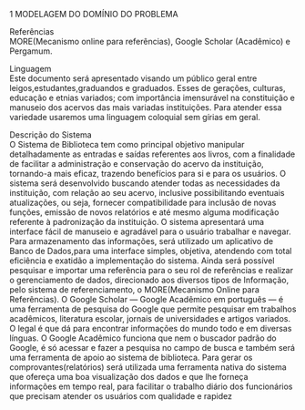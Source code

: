 1 MODELAGEM DO DOMÍNIO DO PROBLEMA

Referências  
MORE(Mecanismo online para referências), Google Scholar (Acadêmico) e
Pergamum.

Linguagem  
Este documento será apresentado visando um público geral entre
leigos,estudantes,graduandos e graduados. Esses de gerações, culturas, educação e
etnias variados; com importância imensurável na constituição e manuseio dos acervos
das mais variadas instituições. Para atender essa variedade usaremos uma linguagem
coloquial sem gírias em geral.

Descrição do Sistema  
O Sistema de Biblioteca tem como principal objetivo manipular detalhadamente as
entradas e saídas referentes aos livros, com a finalidade de facilitar a administração e
conservação do acervo da instituição, tornando-a mais eficaz, trazendo benefícios para si
e para os usuários.
O sistema será desenvolvido buscando atender todas as necessidades da instituição,
com relação ao seu acervo, inclusive possibilitando eventuais atualizações, ou seja,
fornecer compatibilidade para inclusão de novas funções, emissão de novos relatórios e
até mesmo alguma modificação referente à padronização da instituição.
O sistema apresentará uma interface fácil de manuseio e agradável para o usuário
trabalhar e navegar. Para armazenamento das informações, será utilizado um aplicativo
de Banco de Dados,para uma interface simples, objetiva, atendendo com total eficiência
e exatidão a implementação do sistema. Ainda será possível pesquisar e importar uma
referência para o seu rol de referências e realizar o gerenciamento de dados, direcionado
aos diversos tipos de Informação, pelo sistema de referenciamento, o MORE(Mecanismo
Online para Referências). O Google Scholar — Google Acadêmico em português — é
uma ferramenta de pesquisa do Google que permite pesquisar em trabalhos acadêmicos,
literatura escolar, jornais de universidades e artigos variados. O legal é que dá para
encontrar informações do mundo todo e em diversas línguas. O Google Acadêmico
funciona que nem o buscador padrão do Google, é só acessar e fazer a pesquisa no
campo de busca e também será uma ferramenta de apoio ao sistema de biblioteca.
Para gerar os comprovantes(relatórios) será utilizada uma ferramenta nativa do sistema
que ofereça uma boa visualização dos dados e que lhe forneça informações em tempo
real, para facilitar o trabalho diário dos funcionários que precisam atender os usuários
com qualidade e rapidez
